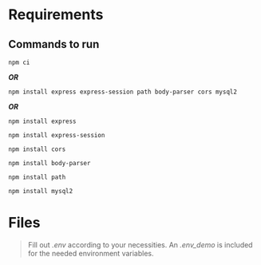 # Requirements

## Commands to run

`npm ci`

***OR***

`npm install express express-session path body-parser cors mysql2`

***OR***

`npm install express`

`npm install express-session`

`npm install cors`

`npm install body-parser`

`npm install path`

`npm install mysql2`

# Files

> Fill out _.env_ according to your necessities.  An *.env_demo* is included for the needed environment variables.
